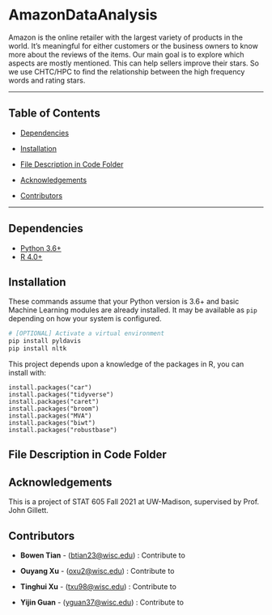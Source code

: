# AmazonDataAnalysis
Amazon is the online retailer with the largest variety of products in the world. It’s meaningful for either customers or the business owners to know more about the reviews of the items. Our main goal is to explore which aspects are mostly mentioned. This can help sellers improve their stars. So we use CHTC/HPC to find the relationship between the high frequency words and rating stars.
<!-- *** -->
***

## Table of Contents
  - [Dependencies](#dependencies)

  - [Installation](#installation)

  - [File Description in Code Folder](#file-description-in-code-folder)

  
  - [Acknowledgements](#acknowledgements)

  
  - [Contributors](#contributors)


***
## Dependencies
- [Python 3.6+](https://www.python.org/)
- [R 4.0+](https://www.r-project.org/)

## Installation
These commands assume that your Python version is 3.6+ and basic Machine Learning modules are already installed.
It may be available as `pip` depending on how your system is configured.
```bash
# [OPTIONAL] Activate a virtual environment
pip install pyldavis
pip install nltk
```
This project depends upon a knowledge of  the packages in R, you can install with:
```
install.packages("car")
install.packages("tidyverse")
install.packages("caret")
install.packages("broom")
install.packages("MVA")
install.packages("biwt")
install.packages("robustbase")
```


## File Description in Code Folder
<!-- - [data_cleaning.py](code/data_cleaning.py) - Python code for cleaning the text data. Include sifting text based on its content, removing symbols and lemmatization. -->



## Acknowledgements
This is a project of STAT 605 Fall 2021 at UW-Madison, supervised by Prof. John Gillett.


## Contributors
- **Bowen Tian** - (btian23@wisc.edu) : Contribute to 

- **Ouyang Xu** - (oxu2@wisc.edu) : Contribute to 

- **Tinghui Xu** - (txu98@wisc.edu) : Contribute to 

- **Yijin Guan** - (yguan37@wisc.edu) : Contribute to


